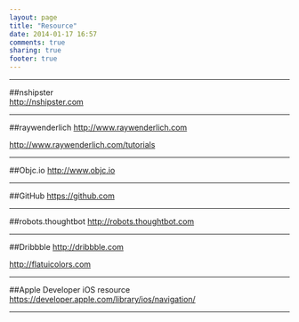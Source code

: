 ```yaml
---
layout: page
title: "Resource"
date: 2014-01-17 16:57
comments: true
sharing: true
footer: true
---
```

---------------

##nshipster  
<http://nshipster.com>

-------

##raywenderlich
<http://www.raywenderlich.com>

<http://www.raywenderlich.com/tutorials>

----------

##Objc.io
<http://www.objc.io>

----------


##GitHub
<https://github.com>


-------------

##robots.thoughtbot
<http://robots.thoughtbot.com>

-------


##Dribbble
<http://dribbble.com>

<http://flatuicolors.com>

-------

##Apple Developer iOS resource
<https://developer.apple.com/library/ios/navigation/>

--------

